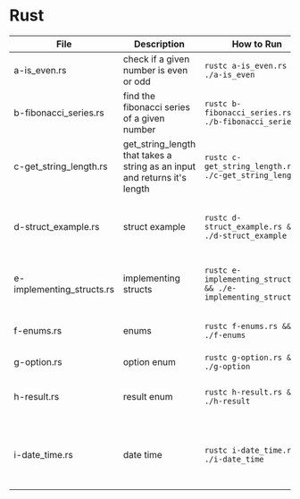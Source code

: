 # Rust

| File           | Description                            | How to Run                         | Example Output |
|----------------|----------------------------------------|-------------------------------------|----------------|
| a-is_even.rs   | check if a given number is even or odd | `rustc a-is_even.rs && ./a-is_even` | `true`         |
| b-fibonacci_series.rs | find the fibonacci series of a given number | `rustc b-fibonacci_series.rs && ./b-fibonacci_series` | `144`         |
| c-get_string_length.rs | get_string_length that takes a string as an input and returns it's length | `rustc c-get_string_length.rs && ./c-get_string_length` | `12`         |
| d-struct_example.rs | struct example | `rustc d-struct_example.rs && ./d-struct_example` | `name of the user: Samblackspy`, `email of the user: example@gmail.com`, `age of the user: 21` |
| e-implementing_structs.rs | implementing structs | `rustc e-implementing_structs.rs && ./e-implementing_structs` | `area of rectangle is 32`, `perimeter of rectangle is 24`, `return debug without self: 1` |
| f-enums.rs | enums | `rustc f-enums.rs && ./f-enums` | `area of shape1 is : 48`, `area of shape2 is : 113.03999999999999` |
| g-option.rs | option enum | `rustc g-option.rs && ./g-option` | `i found you at: 0`         |
| h-result.rs | result enum | `rustc h-result.rs && ./h-result` | `read the file successfully here's the content inside: hello World!`         |
| i-date_time.rs | date time | `rustc i-date_time.rs && ./i-date_time` | `local time: 2025-08-11 12:29:59.526986 +05:30`, `current time: 2025-08-11 06:59:59.527261 UTC` |